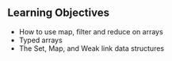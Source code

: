 ## Learning Objectives
- How to use map, filter and reduce on arrays
- Typed arrays
- The Set, Map, and Weak link data structures
